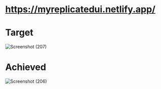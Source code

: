 # https://myreplicatedui.netlify.app/
# Target 
![Screenshot (207)](https://user-images.githubusercontent.com/90623311/219368300-57fa85c0-4b61-4189-a4ae-2578d3eac5ba.png)

# Achieved
![Screenshot (206)](https://user-images.githubusercontent.com/90623311/219368511-8ef2622d-e90a-475a-81af-4ba2fabbbde9.png)
